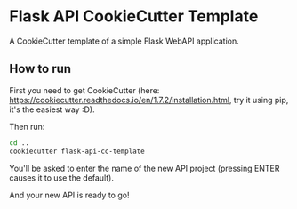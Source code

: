 # Flask API CookieCutter Template
A CookieCutter template of a simple Flask WebAPI application.

## How to run 
First you need to get CookieCutter (here: https://cookiecutter.readthedocs.io/en/1.7.2/installation.html, try it using pip, it's the easiest way :D).

Then run:
```bash
cd ..
cookiecutter flask-api-cc-template
```

You'll be asked to enter the name of the new API project (pressing ENTER causes it to use the default).

And your new API is ready to go!
